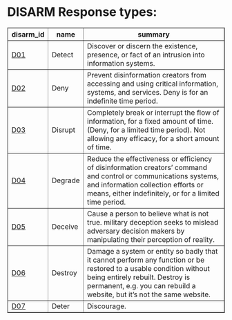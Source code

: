 # DISARM Response types:

<table border="1">
<tr>
<th>disarm_id</th>
<th>name</th>
<th>summary</th>
</tr>
<tr>
<td><a href="response types/D01.md">D01</a></td>
<td>Detect</td>
<td>Discover or discern the existence, presence, or fact of an intrusion into information systems.</td>
</tr>
<tr>
<td><a href="response types/D02.md">D02</a></td>
<td>Deny</td>
<td>Prevent disinformation creators from accessing and using critical information, systems, and services. Deny is for an indefinite time period.</td>
</tr>
<tr>
<td><a href="response types/D03.md">D03</a></td>
<td>Disrupt</td>
<td>Completely break or interrupt the flow of information, for a fixed amount of time. (Deny, for a limited time period). Not allowing any efficacy, for a short amount of time.</td>
</tr>
<tr>
<td><a href="response types/D04.md">D04</a></td>
<td>Degrade</td>
<td>Reduce the effectiveness or efficiency of disinformation creators’ command and control or communications systems, and information collection efforts or means, either indefinitely, or for a limited time period.</td>
</tr>
<tr>
<td><a href="response types/D05.md">D05</a></td>
<td>Deceive</td>
<td>Cause a person to believe what is not true. military deception seeks to mislead adversary decision makers by manipulating their perception of reality.</td>
</tr>
<tr>
<td><a href="response types/D06.md">D06</a></td>
<td>Destroy</td>
<td>Damage a system or entity so badly that it cannot perform any function or be restored to a usable condition without being entirely rebuilt. Destroy is permanent, e.g. you can rebuild a website, but it’s not the same website.</td>
</tr>
<tr>
<td><a href="response types/D07.md">D07</a></td>
<td>Deter</td>
<td>Discourage.</td>
</tr>
</table>
